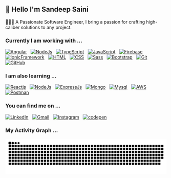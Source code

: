 ## 👋 Hello I'm Sandeep Saini

👩🏻‍💻 A Passionate Software Engineer, I bring a passion for crafting high-caliber solutions to any project.

<!--
Hello! I'm Sandeep Saini, a meticulous Software Engineer deeply committed to ensuring top-notch code quality. Joining your team would be an honor, given my dedication to excellence. Currently seeking new opportunities, I bring a passion for crafting high-caliber solutions to any project.
-->

### Currently I am working with ...

<a href="" target="_blank" title="Angular" rel="noreferrer"><img src="https://www.vectorlogo.zone/logos/angular/angular-icon.svg" alt="Angular" width="30" height="30"/></a>&nbsp;&nbsp;
<a href="" target="_blank" title="NodeJs" rel="noreferrer"><img src="https://www.vectorlogo.zone/logos/nodejs/nodejs-icon.svg" alt="NodeJs" width="30" height="30"/></a>&nbsp;&nbsp;
<a href="" target="_blank" title="TypeScript" rel="noreferrer"><img src="https://www.vectorlogo.zone/logos/typescriptlang/typescriptlang-icon.svg" alt="TypeScript" width="30" height="30"/></a>&nbsp;&nbsp;
<a href="" target="_blank" title="JavaScript" rel="noreferrer"><img src="https://www.freepnglogos.com/uploads/javascript-png/javascript-vector-logo-yellow-png-transparent-javascript-vector-12.png" alt="JavaScript" width="30" height="30"/></a>&nbsp;&nbsp;
<a href="" target="_blank" title="Firebase" rel="noreferrer"><img src="https://www.vectorlogo.zone/logos/firebase/firebase-icon.svg" alt="Firebase" width="30" height="30"/></a>&nbsp;&nbsp;
<a href="" target="_blank" title="IonicFramework" rel="noreferrer"><img src="https://www.vectorlogo.zone/logos/ionicframework/ionicframework-icon.svg" alt="IonicFramework" width="30" height="30"/></a>&nbsp;&nbsp;
<a href="" target="_blank" title="HTML" rel="noreferrer"><img src="https://www.vectorlogo.zone/logos/w3_html5/w3_html5-icon.svg" alt="HTML" width="30" height="30"/></a>&nbsp;&nbsp;
<a href="" target="_blank" title="CSS" rel="noreferrer"><img src="https://www.vectorlogo.zone/logos/w3_css/w3_css-icon.svg" alt="CSS" width="30" height="30"/></a>&nbsp;&nbsp;
<a href="" target="_blank" title="Sass" rel="noreferrer"><img src="https://www.vectorlogo.zone/logos/sass-lang/sass-lang-icon.svg" alt="Sass" width="30" height="30"/></a>&nbsp;&nbsp;
<a href="" target="_blank" title="Bootstrap" rel="noreferrer"><img src="https://www.vectorlogo.zone/logos/getbootstrap/getbootstrap-icon.svg" alt="Bootstrap" width="30" height="30"/></a>&nbsp;&nbsp;
<a href="" target="_blank" title="Git" rel="noreferrer"><img src="https://www.vectorlogo.zone/logos/git-scm/git-scm-icon.svg" alt="Git" width="30" height="30"/></a>&nbsp;&nbsp;
<a href="" target="_blank" title="GitHub" rel="noreferrer"><img src="https://www.vectorlogo.zone/logos/github/github-tile.svg" alt="GitHub" width="30" height="30"/></a>&nbsp;&nbsp;

### I am also learning ...

<a href="" target="_blank" title="Reactjs" rel="noreferrer"><img src="https://www.vectorlogo.zone/logos/reactjs/reactjs-icon.svg" alt="Reactjs" width="30" height="30"/></a>&nbsp;&nbsp;
<a href="" target="_blank" title="NodeJs" rel="noreferrer"><img src="https://www.vectorlogo.zone/logos/nodejs/nodejs-icon.svg" alt="NodeJs" width="30" height="30"/></a>&nbsp;&nbsp;
<a href="" target="_blank" title="ExpressJs" rel="noreferrer"><img src="https://www.vectorlogo.zone/logos/expressjs/expressjs-icon.svg" alt="ExpressJs" width="30" height="30"/></a>&nbsp;&nbsp;
<a href="" target="_blank" title="MongoDB" rel="noreferrer"><img src="https://www.vectorlogo.zone/logos/mongodb/mongodb-icon.svg" alt="Mongo" width="30" height="30"/></a>&nbsp;&nbsp;
<a href="" target="_blank" title="Mysql" rel="noreferrer"><img src="https://www.vectorlogo.zone/logos/mysql/mysql-official.svg" alt="Mysql" width="60" height="30"/></a>&nbsp;&nbsp;
<a href="" target="_blank" title="AWS" rel="noreferrer"><img src="https://www.vectorlogo.zone/logos/amazon_aws/amazon_aws-icon.svg" alt="AWS" width="30" height="30"/></a>&nbsp;&nbsp;
<a href="" target="_blank" title="Postman" rel="noreferrer"><img src="https://www.vectorlogo.zone/logos/getpostman/getpostman-icon.svg" alt="Postman" width="30" height="30"/></a>&nbsp;&nbsp;

<!--
### I have also worked with ...
<a href="" target="_blank" title="Php" rel="noreferrer"><img src="https://www.vectorlogo.zone/logos/php/php-vertical.svg" alt="Php" width="30" height="30"/></a>&nbsp;&nbsp;
<a href="" target="_blank" title="Mysql" rel="noreferrer"><img src="https://www.vectorlogo.zone/logos/mysql/mysql-official.svg" alt="Mysql" width="60" height="30"/></a>&nbsp;&nbsp;
<a href="" target="_blank" title="PhpMyAdmin" rel="noreferrer"><img src="https://www.vectorlogo.zone/logos/phpmyadmin/phpmyadmin-icon.svg" alt="PhpMyAdmin" width="30" height="30"/></a>&nbsp;&nbsp;
-->

### You can find me on ...

<a href="https://www.linkedin.com/in/sandeepsaini309/" title="sandeepsaini309" target="_blank" rel="noreferrer"><img src="https://www.vectorlogo.zone/logos/linkedin/linkedin-tile.svg" alt="LinkedIn" width="30" height="30"/></a>&nbsp;&nbsp;
<a href="mailto:connectwithsandeepsaini@gmail.com" target="_blank" title="connectwithsandeepsaini@gmail.com" rel="noreferrer"><img src="https://www.vectorlogo.zone/logos/gmail/gmail-tile.svg" alt="Gmail" width="30" height="30"/></a>&nbsp;&nbsp;
<a href="https://www.instagram.com/sandeepsaini309/" title="sandeepsaini309" target="_blank" rel="noreferrer"><img src="https://www.vectorlogo.zone/logos/instagram/instagram-icon.svg" alt="Instagram" width="30" height="30"/></a>&nbsp;&nbsp;
<a href="https://codepen.io/sandeepsaini309" title="sandeepsaini309" target="_blank" rel="noreferrer"><img src="https://www.vectorlogo.zone/logos/codepen/codepen-tile.svg" alt="codepen" width="30" height="30"/></a>&nbsp;&nbsp;

### My Activity Graph ...

<picture>
  <source media="(prefers-color-scheme: dark)" srcset="https://raw.githubusercontent.com/sandeep309/sandeep309/output/github-contribution-grid-snake-dark.svg">
  <source media="(prefers-color-scheme: light)" srcset="https://raw.githubusercontent.com/sandeep309/sandeep309/output/github-contribution-grid-snake.svg">
  <img alt="github contribution grid snake animation" src="https://raw.githubusercontent.com/sandeep309/sandeep309/output/github-contribution-grid-snake.svg">
</picture>
